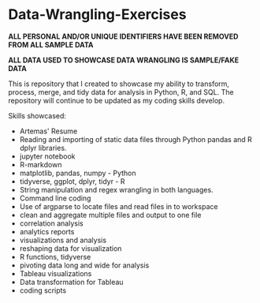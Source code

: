 # Data-Wrangling-Exercises

**ALL PERSONAL AND/OR UNIQUE IDENTIFIERS HAVE BEEN REMOVED FROM ALL SAMPLE DATA** 

**ALL DATA USED TO SHOWCASE DATA WRANGLING IS SAMPLE/FAKE DATA** 


This is repository that I created to showcase my ability to transform, process, merge, and tidy data for analysis in Python, R, and SQL. The repository will continue to be updated as my coding skills develop.

Skills showcased:
- Artemas' Resume
- Reading and importing of static data files through Python pandas and R dplyr libraries. 
- jupyter notebook
- R-markdown
- matplotlib, pandas, numpy - Python
- tidyverse, ggplot, dplyr, tidyr - R
- String manipulation and regex wrangling in both languages. 
- Command line coding
- Use of argparse to locate files and read files in to workspace
- clean and aggregate multiple files and output to one file
- correlation analysis
- analytics reports
- visualizations and analysis
- reshaping data for visualization
- R functions, tidyverse
- pivoting data long and wide for analysis
- Tableau visualizations
- Data transformation for Tableau
- coding scripts
